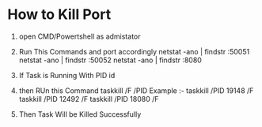 

# How to Kill Port
1) open CMD/Powertshell as admistator

2) Run This Commands and port accordingly
    netstat -ano | findstr :50051
    netstat -ano | findstr :50052
    netstat -ano | findstr :8080

3) If Task is Running With PID id 
4) then RUn this Command
    taskkill /F /PID <PID>
    Example :- 
        taskkill /PID 19148 /F
        taskkill /PID 12492 /F
        taskkill /PID 18080 /F

5) Then Task Will be Killed Successfully